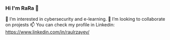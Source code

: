 ### Hi I'm RaRa 👋

👀 I’m interested in cybersecurity and e-learning.
💞️ I’m looking to collaborate on projests
📫 You can check my profile in Linkedin: https://www.linkedin.com/in/raulrzayev/
